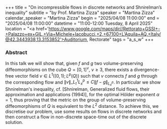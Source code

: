 +++
title = "On incompressible flows in discrete networks and Shnirelman’s inequality"
subtitle = "by Prof. Martina Zizza"
speaker = "Martina Zizza"
calendar_speaker = "Martina Zizza"
begin = "2025/04/08  11:00:00"
end = "2025/04/08  11:00:00"
datetime = "11:00-12:00 Tuesday, 8 April 2025"
location = "<a href='https://www.google.com/maps/dir//Rettorato+GSSI+-+Palazzo+ex+GIL,+Via+Michele+Iacobucci,+2,+67100+L'Aquila+AQ,+Italy/@42.3443938,13.3153852'>Auditorium, Rectorate</a>"
tags = "a_s_w"
+++

### Abstract
In this talk we will show that, given $f$ and $g$ two volume-preserving diffeomorphisms on the cube $Q=[0,1]^\nu$, $\nu\geq 3$, there exists a divergence-free vector field $v\in L^1((0,1);L^p(Q))$ such that $v$ connects $f$ and $g$  through the corresponding flow and $\|v\|\_{L^1_t L^p_x}\leq C\|f-g\|_{L^p_x}$. In particular we show Shnirelman's inequality, cf. \[Shnirelman, Generalized fluid flows, their approximation and applications (1994)\], for the optimal Hölder exponent $\alpha=1$, thus proving that the metric on the group of volume-preserving diffeomorphisms of $Q$ is equivalent to the $L^2$ distance. To achieve this, we discretise our problem, use some results on flows in discrete networks and then construct a flow in non-discrete space-time out of the discrete solution.
